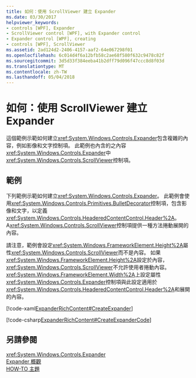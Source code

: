 ```yaml
---
title: 如何：使用 ScrollViewer 建立 Expander
ms.date: 03/30/2017
helpviewer_keywords:
- controls [WPF], Expander
- ScrollViewer control [WPF], with Expander control
- Expander control [WPF], creating
- controls [WPF], ScrollViewer
ms.assetid: 2ad124d2-2406-4157-aaf2-64e067298f01
ms.openlocfilehash: 6c014d4f6a12bfb58c2ae68f580f632c9478c82f
ms.sourcegitcommit: 3d5d33f384eeba41b2dff79d096f47ccc8d8f03d
ms.translationtype: MT
ms.contentlocale: zh-TW
ms.lasthandoff: 05/04/2018
---
```

# <a name="how-to-create-an-expander-with-a-scrollviewer"></a>如何：使用 ScrollViewer 建立 Expander
這個範例示範如何建立<xref:System.Windows.Controls.Expander>包含複雜的內容，例如影像和文字控制項。 此範例也內含的之內容<xref:System.Windows.Controls.Expander>中<xref:System.Windows.Controls.ScrollViewer>控制項。  
  
## <a name="example"></a>範例  
 下列範例示範如何建立<xref:System.Windows.Controls.Expander>。 此範例會使用<xref:System.Windows.Controls.Primitives.BulletDecorator>控制項，包含影像和文字，以定義<xref:System.Windows.Controls.HeaderedContentControl.Header%2A>。 A<xref:System.Windows.Controls.ScrollViewer>控制項提供一種方法捲動展開的內容。  
  
 請注意，範例會設定<xref:System.Windows.FrameworkElement.Height%2A>屬性<xref:System.Windows.Controls.ScrollViewer>而不是內容。 如果<xref:System.Windows.FrameworkElement.Height%2A>設定於內容，<xref:System.Windows.Controls.ScrollViewer>不允許使用者捲動內容。 <xref:System.Windows.FrameworkElement.Width%2A>上設定屬性<xref:System.Windows.Controls.Expander>控制項與此設定適用於<xref:System.Windows.Controls.HeaderedContentControl.Header%2A>和展開的內容。  
  
 [!code-xaml[ExpanderRichContent#CreateExpander](../../../../samples/snippets/csharp/VS_Snippets_Wpf/ExpanderRichContent/CSharp/Window1.xaml#createexpander)]  
  
 [!code-csharp[ExpanderRichContent#CreateExpanderCode](../../../../samples/snippets/csharp/VS_Snippets_Wpf/ExpanderRichContent/CSharp/Window1.xaml.cs#createexpandercode)]  
  
## <a name="see-also"></a>另請參閱  
 <xref:System.Windows.Controls.Expander>  
 [Expander 概觀](../../../../docs/framework/wpf/controls/expander-overview.md)  
 [HOW-TO 主題](../../../../docs/framework/wpf/controls/expander-how-to-topics.md)
